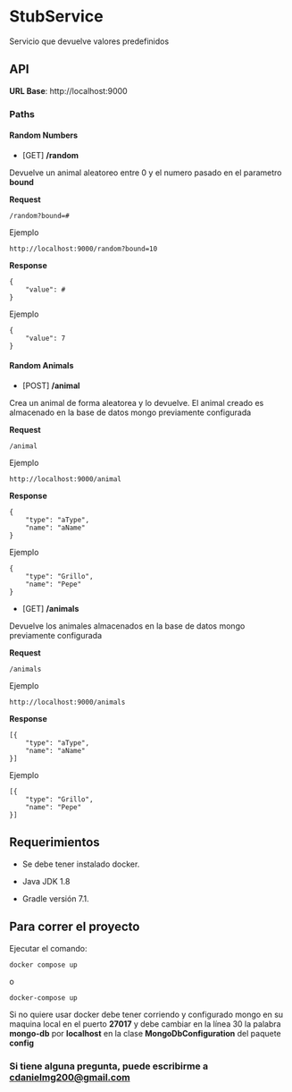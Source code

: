 # StubService
Servicio que devuelve valores predefinidos

## API 
**URL Base**: http://localhost:9000

### Paths

#### Random Numbers

* [GET] **/random**

Devuelve un animal aleatoreo entre 0 y el numero pasado en el parametro **bound**

**Request**

    /random?bound=#

Ejemplo

    http://localhost:9000/random?bound=10

**Response**
    
    {
        "value": #
    }

Ejemplo

    {
        "value": 7
    }

#### Random Animals

* [POST] **/animal**

Crea un animal de forma aleatorea y lo devuelve. El animal creado es almacenado en la base de datos mongo previamente configurada

**Request**

    /animal

Ejemplo

    http://localhost:9000/animal

**Response**

    {
        "type": "aType",
        "name": "aName"
    }

Ejemplo

    {
        "type": "Grillo",
        "name": "Pepe"
    }

* [GET] **/animals**

Devuelve los animales almacenados en la base de datos mongo previamente configurada

**Request**

    /animals

Ejemplo

    http://localhost:9000/animals

**Response**

    [{
        "type": "aType",
        "name": "aName"
    }]

Ejemplo

    [{
        "type": "Grillo",
        "name": "Pepe"
    }]


## Requerimientos

* Se debe tener instalado docker.

* Java JDK 1.8 
* Gradle versión 7.1.

## Para correr el proyecto
Ejecutar el comando:

    docker compose up

o
    
    docker-compose up

Si no quiere usar docker debe tener corriendo y configurado mongo en su maquina local en el puerto **27017**
y debe cambiar en la línea 30 la palabra **mongo-db** por **localhost** en la clase **MongoDbConfiguration** del paquete **config**

### Si tiene alguna pregunta, puede escribirme a cdanielmg200@gmail.com


